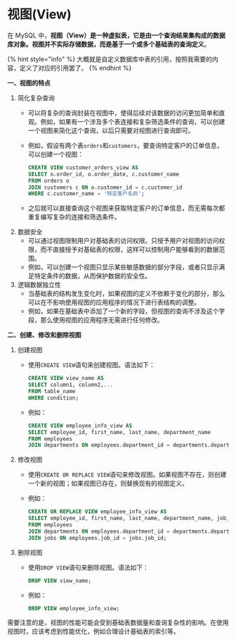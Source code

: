 # 视图(View)

在 MySQL 中，**视图（View）是一种虚拟表，它是由一个查询结果集构成的数据库对象。视图并不实际存储数据，而是基于一个或多个基础表的查询定义**。

{% hint style="info" %}
大概就是自定义数据库中表的引用，按照我需要的内容，定义了对应的引用罢了。
{% endhint %}



**一、视图的特点**

1. 简化复杂查询
   * 可以将复杂的查询封装在视图中，使得后续对该数据的访问更加简单和直观。例如，如果有一个涉及多个表连接和复杂筛选条件的查询，可以创建一个视图来简化这个查询，以后只需要对视图进行查询即可。
   *   例如，假设有两个表`orders`和`customers`，要查询特定客户的订单信息，可以创建一个视图：

       ```sql
       CREATE VIEW customer_orders_view AS
       SELECT o.order_id, o.order_date, c.customer_name
       FROM orders o
       JOIN customers c ON o.customer_id = c.customer_id
       WHERE c.customer_name = '特定客户名称';
       ```
   * 之后就可以直接查询这个视图来获取特定客户的订单信息，而无需每次都重复编写复杂的连接和筛选条件。
2. 数据安全
   * 可以通过视图限制用户对基础表的访问权限。只授予用户对视图的访问权限，而不直接授予对基础表的权限，这样可以控制用户能够看到的数据范围。
   * 例如，可以创建一个视图只显示某些敏感数据的部分字段，或者只显示满足特定条件的数据，从而保护数据的安全性。
3. 逻辑数据独立性
   * 当基础表的结构发生变化时，如果视图的定义不依赖于变化的部分，那么可以在不影响使用视图的应用程序的情况下进行表结构的调整。
   * 例如，如果在基础表中添加了一个新的字段，但视图的查询不涉及这个字段，那么使用视图的应用程序无需进行任何修改。

**二、创建、修改和删除视图**

1. 创建视图
   *   使用`CREATE VIEW`语句来创建视图。语法如下：

       ```sql
       CREATE VIEW view_name AS
       SELECT column1, column2,...
       FROM table_name
       WHERE condition;
       ```
   *   例如：

       ```sql
       CREATE VIEW employee_info_view AS
       SELECT employee_id, first_name, last_name, department_name
       FROM employees
       JOIN departments ON employees.department_id = departments.department_id;
       ```
2. 修改视图
   * 使用`CREATE OR REPLACE VIEW`语句来修改视图。如果视图不存在，则创建一个新的视图；如果视图已存在，则替换现有的视图定义。
   *   例如：

       ```sql
       CREATE OR REPLACE VIEW employee_info_view AS
       SELECT employee_id, first_name, last_name, department_name, job_title
       FROM employees
       JOIN departments ON employees.department_id = departments.department_id
       JOIN jobs ON employees.job_id = jobs.job_id;
       ```
3. 删除视图
   *   使用`DROP VIEW`语句来删除视图。语法如下：

       ```sql
       DROP VIEW view_name;
       ```
   *   例如：

       ```sql
       DROP VIEW employee_info_view;
       ```

需要注意的是，视图的性能可能会受到基础表数据量和查询复杂性的影响。在使用视图时，应该考虑到性能优化，例如合理设计基础表的索引等。

